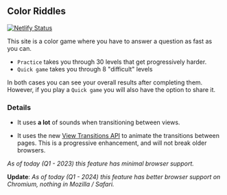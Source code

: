 ## Color Riddles

[![Netlify Status](https://api.netlify.com/api/v1/badges/cc45a634-9dd0-4070-8dbb-8ab6f471fbb5/deploy-status)](https://app.netlify.com/sites/color-riddles/deploys)

This site is a color game where you have to answer a question as fast as you can.

- `Practice` takes you through 30 levels that get progressively harder.
- `Quick game` takes you through 8 "difficult" levels

In both cases you can see your overall results after completing them. 
However, if you play a `Quick game` you will also have the option to share it.

### Details

- It uses **a lot** of sounds when transitioning between views.


- It uses the new [View Transitions API](https://developer.chrome.com/docs/web-platform/view-transitions/) to animate the transitions between pages. This is a progressive enhancement, and will not break older browsers.

*As of today (Q1 - 2023) this feature has minimal browser support.* 

**Update**: *As of today (Q1 - 2024) this feature has better browser support on Chromium, nothing in Mozilla / Safari.*
